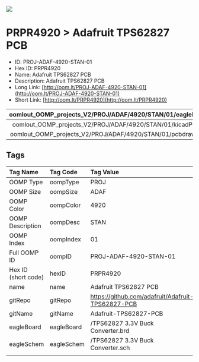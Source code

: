 


  
![][im]
# PRPR4920 > Adafruit TPS62827 PCB

- ID: PROJ-ADAF-4920-STAN-01
- Hex ID: PRPR4920
- Name: Adafruit TPS62827 PCB
- Description: Adafruit TPS62827 PCB
- Long Link: [http://oom.lt/PROJ-ADAF-4920-STAN-01](http://oom.lt/PROJ-ADAF-4920-STAN-01)
- Short Link: [http://oom.lt/PRPR4920](http://oom.lt/PRPR4920)
  

|oomlout_OOMP_projects_V2/PROJ/ADAF/4920/STAN/01/eagleImage.png|oomlout_OOMP_projects_V2/PROJ/ADAF/4920/STAN/01/eagleSchemImage.png|oomlout_OOMP_projects_V2/PROJ/ADAF/4920/STAN/01/kicadPcb3dFront.png|oomlout_OOMP_projects_V2/PROJ/ADAF/4920/STAN/01/kicadPcb3dBack.png|
| :---: | :---: | :---: | :---: |
|oomlout_OOMP_projects_V2/PROJ/ADAF/4920/STAN/01/kicadPcb3d.png|oomlout_OOMP_projects_V2/PROJ/ADAF/4920/STAN/01/bomBack.png|oomlout_OOMP_projects_V2/PROJ/ADAF/4920/STAN/01/bomFront.png|oomlout_OOMP_projects_V2/PROJ/ADAF/4920/STAN/01/pcbdraw.svg|
|oomlout_OOMP_projects_V2/PROJ/ADAF/4920/STAN/01/pcbdrawBack.svg||||

## Tags
  

|Tag Name|Tag Code|Tag Value|
| :--- | :--- | :--- |
|OOMP Type|oompType|PROJ|
|OOMP Size|oompSize|ADAF|
|OOMP Color|oompColor|4920|
|OOMP Description|oompDesc|STAN|
|OOMP Index|oompIndex|01|
|Full OOMP ID|oompID|PROJ-ADAF-4920-STAN-01|
|Hex ID (short code)|hexID|PRPR4920|
|name|name|Adafruit TPS62827 PCB|
|gitRepo|gitRepo|https://github.com/adafruit/Adafruit-TPS62827-PCB|
|gitName|gitName|Adafruit-TPS62827-PCB|
|eagleBoard|eagleBoard|/TPS62827 3.3V Buck Converter.brd|
|eagleSchem|eagleSchem|/TPS62827 3.3V Buck Converter.sch|
||||



[im]: PROJ/ADAF/4920/STAN/01/kicadPcb3d_450.png
